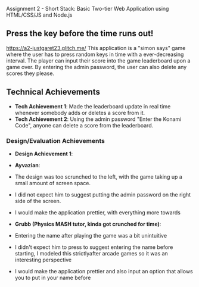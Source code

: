 Assignment 2 - Short Stack: Basic Two-tier Web Application using HTML/CSS/JS and Node.js  
## Press the key before the time runs out!
https://a2-justgaret23.glitch.me/
This application is a "simon says" game where the user has to press random keys in time with a ever-decreasing interval. The player can input
their score into the game leaderboard upon a game over. By entering the admin password, the user can also delete any scores they please.

## Technical Achievements
- **Tech Achievement 1**: Made the leaderboard update in real time whenever somebody adds or deletes a score from it.
- **Tech Achievement 2**: Using the admin password "Enter the Konami Code", anyone can delete a score from the leaderboard.

### Design/Evaluation Achievements
- **Design Achievement 1**: 
- **Ayvazian**: 
- The design was too scrunched to the left, with the game taking up a small amount of screen space.
- I did not expect him to suggest putting the admin password on the right side of the screen.
- I would make the application prettier, with everything more towards

- **Grubb (Physics MASH tutor, kinda got crunched for time)**: 
- Entering the name after playing the game was a bit unintuitive
- I didn't expect him to press to suggest entering the name before starting, I modeled this strictlyafter arcade games so it was an interesting perspective
- I would make the application prettier and also input an option that allows you to put in your name before
